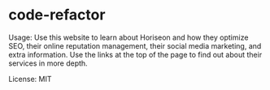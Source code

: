 # code-refactor

Usage:
Use this website to learn about Horiseon and how they optimize SEO, their online reputation management, their social media marketing, and extra information.
Use the links at the top of the page to find out about their services in more depth.

License:
MIT
